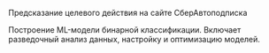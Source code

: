 Предсказание целевого действия на сайте СберАвтоподписка 

Построение ML-модели бинарной классификации. Включает разведочный анализ данных, настройку и оптимизацию моделей.
